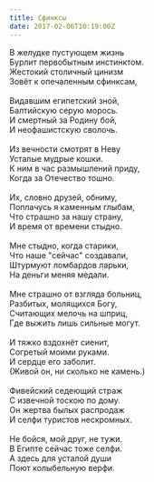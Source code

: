 ```yaml
---
title: Сфинксы
date: 2017-02-06T10:19:00Z
---
```


В желудке пустующем жизнь <br />
Бурлит первобытным инстинктом. <br />
Жестокий столичный цинизм <br />
Зовёт к опечаленным сфинксам, <br />
<br />
Видавшим египетский зной, <br />
Балтийскую серую морось. <br />
И смертный за Родину бой, <br />
И неофашистскую сволочь. <br />
<br />
Из вечности смотрят в Неву <br />
Усталые мудрые кошки. <br />
К ним в час размышлений&nbsp;приду, <br />
Когда за Отечество тошно. <br />
<br />
Их, словно друзей, обниму, <br />
Поплачусь я каменным глыбам, <br />
Что страшно за нашу страну, <br />
И время от времени стыдно. <br />
<br />
Мне стыдно, когда старики, <br />
Что наше "сейчас" создавали, <br />
Штурмуют ломбардов ларьки, <br />
На деньги меняя медали. <br />
<br />
Мне страшно от взгляда больниц, <br />
Разбитых, молящихся Богу, <br />
Считающих мелочь на шприц, <br />
Где выжить лишь сильные могут. <br />
<br />
И тяжко вздохнёт сиенит, <br />
Согретый моими руками. <br />
И сердце его заболит. <br />
(Живой он, ни сколько не камень.) <br />
<br />
Фивейский седеющий страж <br />
С извечной тоскою по дому. <br />
Он жертва былых распродаж <br />
И селфи туристов нескромных. <br />
<br />
Не бойся, мой друг, не тужи. <br />
В Египте сейчас тоже селфи. <br />
А здесь для усталой души <br />
Поют колыбельную верфи. 